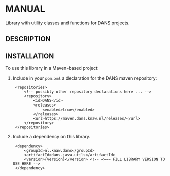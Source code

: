 MANUAL
======

Library with utility classes and functions for DANS projects.

DESCRIPTION
-----------

INSTALLATION
------------

To use this library in a Maven-based project:

1. Include in your `pom.xml` a declaration for the DANS maven repository:

        <repositories>
            <!-- possibly other repository declarations here ... -->
            <repository>
                <id>DANS</id>
                <releases>
                    <enabled>true</enabled>
                </releases>
                <url>https://maven.dans.knaw.nl/releases/</url>
            </repository>
        </repositories>

2. Include a dependency on this library. 

        <dependency>
            <groupId>nl.knaw.dans</groupId>
            <artifactId>dans-java-utils</artifactId>
            <version>{version}</version> <!-- <=== FILL LIBRARY VERSION TO USE HERE -->
        </dependency>
